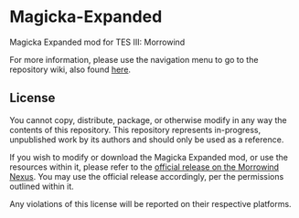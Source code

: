 # Magicka-Expanded
Magicka Expanded mod for TES III: Morrowind

For more information, please use the navigation menu to go to the repository wiki, also found [here](https://github.com/OperatorJack/Magicka-Expanded/wiki/Magicka-Expanded).

## License
 You cannot copy, distribute, package, or otherwise modify in any way the contents of this repository. This repository represents in-progress, unpublished work by its authors and should only be used as a reference. 
 
 If you wish to modify or download the Magicka Expanded mod, or use the resources within it, please refer to the [official release on the Morrowind Nexus](https://www.nexusmods.com/morrowind/mods/47111). You may use the official release accordingly, per the permissions outlined within it. 
 
 Any violations of this license will be reported on their respective platforms.
